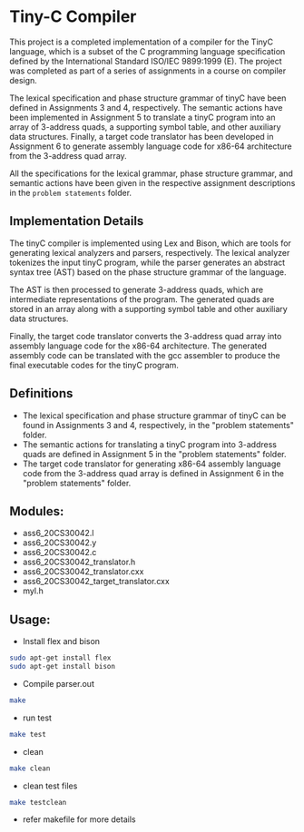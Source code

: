 # Tiny-C Compiler

This project is a completed implementation of a compiler for the TinyC language, which is a subset of the C programming language specification defined by the International Standard ISO/IEC 9899:1999 (E). The project was completed as part of a series of assignments in a course on compiler design.

The lexical specification and phase structure grammar of tinyC have been defined in Assignments 3 and 4, respectively. The semantic actions have been implemented in Assignment 5 to translate a tinyC program into an array of 3-address quads, a supporting symbol table, and other auxiliary data structures. Finally, a target code translator has been developed in Assignment 6 to generate assembly language code for x86-64 architecture from the 3-address quad array.

All the specifications for the lexical grammar, phase structure grammar, and semantic actions have been given in the respective assignment descriptions in the `problem statements` folder.

## Implementation Details

The tinyC compiler is implemented using Lex and Bison, which are tools for generating lexical analyzers and parsers, respectively. The lexical analyzer tokenizes the input tinyC program, while the parser generates an abstract syntax tree (AST) based on the phase structure grammar of the language.

The AST is then processed to generate 3-address quads, which are intermediate representations of the program. The generated quads are stored in an array along with a supporting symbol table and other auxiliary data structures.

Finally, the target code translator converts the 3-address quad array into assembly language code for the x86-64 architecture. The generated assembly code can be translated with the gcc assembler to produce the final executable codes for the tinyC program.

## Definitions

* The lexical specification and phase structure grammar of tinyC can be found in Assignments 3 and 4, respectively, in the "problem statements" folder.
* The semantic actions for translating a tinyC program into 3-address quads are defined in Assignment 5 in the "problem statements" folder.
* The target code translator for generating x86-64 assembly language code from the 3-address quad array is defined in Assignment 6 in the "problem statements" folder.

## Modules:

-   ass6_20CS30042.l
-   ass6_20CS30042.y
-   ass6_20CS30042.c
-   ass6_20CS30042_translator.h
-   ass6_20CS30042_translator.cxx
-   ass6_20CS30042_target_translator.cxx
-   myl.h

## Usage:

- Install flex and bison

```bash
sudo apt-get install flex
sudo apt-get install bison
```

-   Compile parser.out

```bash
make
```

-   run test

```bash
make test
```

-   clean

```bash
make clean
```

-   clean test files

```bash
make testclean
```

-   refer makefile for more details